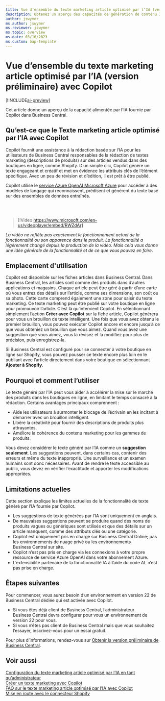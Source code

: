 ```yaml
---
title: Vue d’ensemble du texte marketing article optimisé par l’IA (version préliminaire) avec Copilot
description: Obtenez un aperçu des capacités de génération de contenu IA dans Business Central.
author: jswymer
ms.author: jswymer
ms.reviewer: jswymer
ms.topic: overview
ms.date: 03/16/2023
ms.custom: bap-template
---
```

# <a name="overview-of-ai-powered-item-marketing-text-preview-with-copilot"></a><a name="overview-of-ai-powered-item-marketing-text-preview-with-copilot"></a>Vue d’ensemble du texte marketing article optimisé par l’IA (version préliminaire) avec Copilot

[!INCLUDE[ai-preview](includes/ai-preview.md)]

Cet article donne un aperçu de la capacité alimentée par l’IA fournie par Copilot dans Business Central.

## <a name="what-is-ai-powered-item-marketing-text-with-copilot"></a><a name="what-is-ai-powered-item-marketing-text-with-copilot"></a>Qu’est-ce que le Texte marketing article optimisé par l’IA avec Copilot

Copilot fournit une assistance à la rédaction basée sur l’IA pour les utilisateurs de Business Central responsables de la rédaction de textes marketing (descriptions de produits) sur des articles vendus dans des boutiques en ligne, comme Shopify. D’un simple clic, Copilot génère un texte engageant et créatif et met en évidence les attributs clés de l’élément spécifique. Avec un peu de révision et d’édition, il est prêt à être publié.

Copilot utilise le [service Azure OpenAI Microsoft Azure](/azure/cognitive-services/openai/overview) pour accéder à des modèles de langage qui reconnaissent, prédisent et génèrent du texte basé sur des ensembles de données entraînés.

<br><br>  

> [!Video https://www.microsoft.com/en-us/videoplayer/embed/RWZdAr]

*La vidéo ne reflète pas exactement le fonctionnement actuel de la fonctionnalité ou son apparence dans le produit. La fonctionnalité a légèrement changé depuis la production de la vidéo. Mais cela vous donne une idée générale de la fonctionnalité et de ce que vous pouvez en faire*.
  
## <a name="where-its-used"></a><a name="where-its-used"></a>Emplacement d'utilisation

Copilot est disponible sur les fiches articles dans Business Central. Dans Business Central, les articles sont comme des produits dans d’autres applications et magasins. Chaque article peut être géré à partir d’une carte où vous entrez des détails sur l’article, comme ses dimensions, son coût ou sa photo. Cette carte comprend également une zone pour saisir du texte marketing. Ce texte marketing peut être publié sur votre boutique en ligne pour promouvoir l’article. C’est là qu’intervient Copilot. En sélectionnant simplement l’action **Créer avec Copilot** sur la fiche article, Copilot générera pour vous un brouillon de texte intelligent. Une fois que vous avez obtenu le premier brouillon, vous pouvez exécuter Copilot encore et encore jusqu’à ce que vous obteniez un brouillon que vous aimez. Quand vous avez une suggestion que vous aimez, vous la révisez et la modifiez pour plus de précision, puis enregistrez-la.

Si Business Central est configuré pour se connecter à votre boutique en ligne sur Shopify, vous pouvez pousser ce texte encore plus loin en le publiant avec l’article directement dans votre boutique en sélectionnant **Ajouter à Shopify**.

## <a name="why-and-how-to-use-it"></a><a name="why-and-how-to-use-it"></a>Pourquoi et comment l’utiliser

Le texte généré par l’IA peut vous aider à accélérer la mise sur le marché des produits dans les boutiques en ligne, en limitant le temps consacré à la rédaction. Certains avantages principaux comprennent :

- Aide les utilisateurs à surmonter le blocage de l’écrivain en les incitant à démarrer avec un brouillon intelligent.
- Libère la créativité pour fournir des descriptions de produits plus attrayantes.
- Améliore la cohérence du contenu marketing pour les gammes de produits.

Vous devez considérer le texte généré par l’IA comme un **suggestion seulement**. Les suggestions peuvent, dans certains cas, contenir des erreurs et même du texte inapproprié. Une surveillance et un examen humains sont donc nécessaires. Avant de rendre le texte accessible au public, vous devez en vérifier l’exactitude et apporter les modifications appropriées.

## <a name="current-limitations"></a><a name="current-limitations"></a>Limitations actuelles

Cette section explique les limites actuelles de la fonctionnalité de texte généré par l’IA fournie par Copilot.

- Les suggestions de texte générées par l’IA sont uniquement en anglais.
- De mauvaises suggestions peuvent se produire quand des noms de produits vagues ou génériques sont utilisés et que des détails sur un article manquent, comme des attributs clés ou une catégorie.
- Copilot est uniquement pris en charge sur Business Central Online; pas les environnements de nuage privé ou les environnements Business Central sur site.
- Copilot n’est pas pris en charge via les connexions à votre propre ressource de service Azure OpenAI dans votre abonnement Azure.
- L’extensibilité partenaire de la fonctionnalité IA à l’aide du code AL n’est pas prise en charge.

## <a name="next-steps"></a><a name="next-steps"></a>Étapes suivantes

Pour commencer, vous aurez besoin d’un environnement en version 22 de Business Central dédiée qui est activée avec Copilot.

- Si vous êtes déjà client de Business Central, l’administrateur Business Central devra configurer pour vous un environnement de version 22 pour vous.
- Si vous n’êtes pas client de Business Central mais que vous souhaitez l’essayer, inscrivez-vous pour un essai gratuit.

Pour plus d’informations, rendez-vous sur [Obtenir la version préliminaire de Business Central](ai-preview-getstarted.md).  

## <a name="see-also"></a><a name="see-also"></a>Voir aussi

[Configuration du texte marketing article optimisé par l’IA en tant qu’administrateur](enable-ai.md)  
[Créer un texte marketing avec Copilot](item-marketing-text.md)  
[FAQ sur le texte marketing article optimisé par l’IA avec Copilot](ai-faq.md)  
[Mise en route avec le connecteur Shopify](shopify/get-started.md)  
